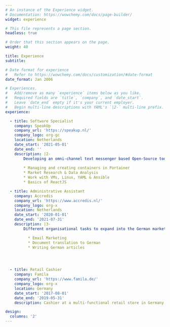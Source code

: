 ```yaml
---
# An instance of the Experience widget.
# Documentation: https://wowchemy.com/docs/page-builder/
widget: experience

# This file represents a page section.
headless: true

# Order that this section appears on the page.
weight: 40

title: Experience
subtitle:

# Date format for experience
#   Refer to https://wowchemy.com/docs/customization/#date-format
date_format: Jan 2006

# Experiences.
#   Add/remove as many `experience` items below as you like.
#   Required fields are `title`, `company`, and `date_start`.
#   Leave `date_end` empty if it's your current employer.
#   Begin multi-line descriptions with YAML's `|2-` multi-line prefix.
experience:

  - title: Software Specialist
    company: SpeakUp
    company_url: 'https://speakup.nl/'
    company_logo: org-gc
    location: Netherlands
    date_start: '2021-05-01'
    date_end: ''
    description: |2-
        Developing an omni-channel text messenger based Open-Source tools. Responsibilities include:
        
        * Managing and creating containers in Portainer
        * Market Research & Data Analysis
        * Work with VMs, Linux, YAML & Ansible
        * Basics of ReactJS

  - title: Administrative Assistant
    company: Accredis
    company_url: 'https://www.accredis.nl/'
    company_logo: org-x
    location: Netherlands
    date_start: '2020-01-01'
    date_end: '2021-07-31'
    description: |3-
        Different organisational tasks to expand into the German market. Responsibilities include:

          * Email Marketing
          * Document translation to German
          * Writing German articles




  - title: Retail Cashier
    company: Famila
    company_url: 'https://www.famila.de/'
    company_logo: org-x
    location: Germany
    date_start: '2017-08-01'
    date_end: '2019-05-31'
    description: Cashier at a multi-functional retail store in Germany

design:
  columns: '2'
---
```

